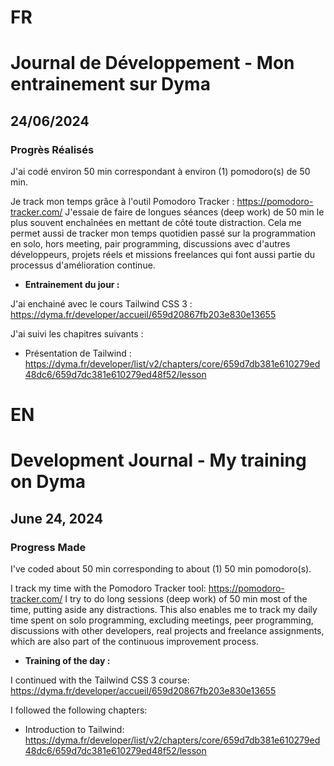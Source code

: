 # FR

# Journal de Développement - Mon entrainement sur Dyma

## 24/06/2024

### Progrès Réalisés

J'ai codé environ 50 min correspondant à environ (1) pomodoro(s) de 50 min.

Je track mon temps grâce à l'outil Pomodoro Tracker : https://pomodoro-tracker.com/
J'essaie de faire de longues séances (deep work) de 50 min le plus souvent enchaînées en mettant de côté toute distraction.
Cela me permet aussi de tracker mon temps quotidien passé sur la programmation en solo, hors meeting, pair programming, discussions avec d'autres développeurs, projets réels et missions freelances qui font aussi partie du processus d'amélioration continue.

- **Entrainement du jour :**

J'ai enchainé avec le cours Tailwind CSS 3 : https://dyma.fr/developer/accueil/659d20867fb203e830e13655

J'ai suivi les chapitres suivants :

- Présentation de Tailwind : https://dyma.fr/developer/list/v2/chapters/core/659d7db381e610279ed48dc6/659d7dc381e610279ed48f52/lesson

# EN

# Development Journal - My training on Dyma

## June 24, 2024

### Progress Made

I've coded about 50 min corresponding to about (1) 50 min pomodoro(s).

I track my time with the Pomodoro Tracker tool: https://pomodoro-tracker.com/
I try to do long sessions (deep work) of 50 min most of the time, putting aside any distractions.
This also enables me to track my daily time spent on solo programming, excluding meetings, peer programming, discussions with other developers, real projects and freelance assignments, which are also part of the continuous improvement process.

- **Training of the day :**

I continued with the Tailwind CSS 3 course: https://dyma.fr/developer/accueil/659d20867fb203e830e13655

I followed the following chapters:

- Introduction to Tailwind: https://dyma.fr/developer/list/v2/chapters/core/659d7db381e610279ed48dc6/659d7dc381e610279ed48f52/lesson
